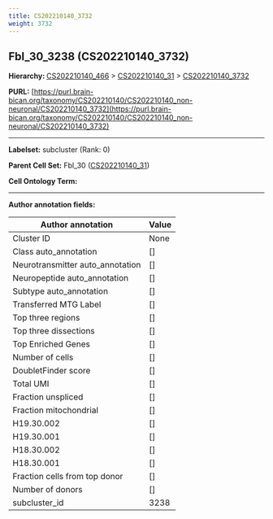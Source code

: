 ```yaml
---
title: CS202210140_3732
weight: 3732
---
```

## Fbl_30_3238 (CS202210140_3732)
<b>Hierarchy: </b>
[CS202210140_466](../CS202210140_466) >
[CS202210140_31](../CS202210140_31) >
[CS202210140_3732](../CS202210140_3732)

**PURL:** [https://purl.brain-bican.org/taxonomy/CS202210140/CS202210140_non-neuronal/CS202210140_3732](https://purl.brain-bican.org/taxonomy/CS202210140/CS202210140_non-neuronal/CS202210140_3732)

---


**Labelset:** subcluster (Rank: 0)

**Parent Cell Set:** Fbl_30 ([CS202210140_31](../CS202210140_31))



**Cell Ontology Term:** 

[MARKER GENES.]: #


---

[TRANSFERRED ANNOTATIONS.]: #


[AUTHOR ANNOTATION FIELDS.]: #


**Author annotation fields:**

| Author annotation | Value |
|-------------------|-------|
|Cluster ID|None|
|Class auto_annotation|[]|
|Neurotransmitter auto_annotation|[]|
|Neuropeptide auto_annotation|[]|
|Subtype auto_annotation|[]|
|Transferred MTG Label|[]|
|Top three regions|[]|
|Top three dissections|[]|
|Top Enriched Genes|[]|
|Number of cells|[]|
|DoubletFinder score|[]|
|Total UMI|[]|
|Fraction unspliced|[]|
|Fraction mitochondrial|[]|
|H19.30.002|[]|
|H19.30.001|[]|
|H18.30.002|[]|
|H18.30.001|[]|
|Fraction cells from top donor|[]|
|Number of donors|[]|
|subcluster_id|3238|
